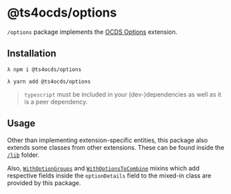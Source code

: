 # @ts4ocds/options

`/options` package implements the [OCDS Options](https://extensions.open-contracting.org/en/extensions/options/master/) extension.

## Installation

```shell script
λ npm i @ts4ocds/options
```

```shell script
λ yarn add @ts4ocds/options
```

> `typescript` must be included in your (dev-)dependencies as well as it is a peer dependency.


## Usage

Other than implementing extension-specific entities, this package also extends some classes from other extensions.
These can be found inside the [`/lib`](https://github.com/uStudioTeam/ts4ocds/tree/main/packages/options/src/lib) folder.

Also, [`WithOptionGroups`](https://github.com/uStudioTeam/ts4ocds/tree/main/packages/options/src/mixins/with-option-groups.ts) and [`WithOptionsToCombine`](https://github.com/uStudioTeam/ts4ocds/tree/main/packages/options/src/mixins/with-options-to-combine.ts) mixins
which add respective fields inside the `optionDetails` field to the mixed-in class are provided by this package.
